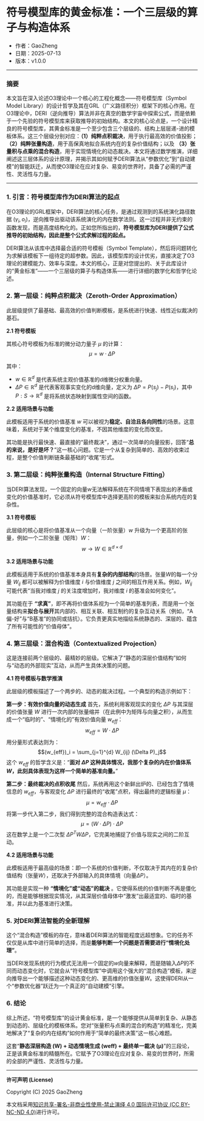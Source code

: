 # **符号模型库的黄金标准：一个三层级的算子与构造体系**

- 作者：GaoZheng
- 日期：2025-07-13
- 版本：v1.0.0

---

### **摘要**

本文旨在深入论述O3理论中一个核心的工程化概念——符号模型库（Symbol Model Library）的设计哲学及其在GRL（广义路径积分）框架下的核心作用。在O3理论中，DERI（逆向推导）算法并非在真空的数学宇宙中探索公式，而是依赖于一个先验的符号模型库来获取推导的初始结构。本文的核心论点是，一个设计精良的符号模型库，其黄金标准是一个至少包含三个层级的、结构上层层递-进的模板体系。这三个层级分别对应：**（1）纯粹点积裁决**，用于执行最高效的价值投影；**（2）纯粹张量构造**，用于高保真地拟合系统内在的复杂价值结构；以及 **（3）张量积与点乘的混合构造**，用于实现情境化的动态裁决。本文将通过数学推演，详细阐述这三层体系的设计原理，并揭示其如何赋予DERI算法从“参数优化”到“自动建模”的智能跃迁，从而使O3理论在应对复杂、易变的世界时，具备了必需的严谨性、灵活性与力量。

---

### **1. 引言：符号模型库作为DERI算法的起点**

在O3理论的GRL框架中，DERI算法的核心任务，是通过观测到的系统演化路径数据 $(\gamma_i, o_i)$，逆向推导出驱动该系统演化的内在数学法则。这一过程并非无约束的函数发现，而是高度结构化的。正如您所指出的，**符号模型库为DERI提供了公式推导的初始结构，因此是整个公式求解过程的起点。**

DERI算法从该库中选择最合适的符号模板（Symbol Template），然后将问题转化为求解该模板下一组待定的超参数。因此，该模型库的设计优劣，直接决定了O3理论的建模能力、效率与深度。本文的核心，正是对您提出的、关于此库设计的“黄金标准”——一个三层级的算子与构造体系——进行详细的数学化和哲学化论述。

### **2. 第一层级：纯粹点积裁决（Zeroth-Order Approximation）**

此层级提供了最基础、最高效的价值判断模板，是系统进行快速、线性近似裁决的基石。

**2.1 符号模板**

其核心符号模板为标准的微分动力量子 $\mu$ 的计算：
$$\mu = w \cdot \Delta P$$

其中：
* $w \in \mathbb{R}^d$ 是代表系统主观价值基准的d维微分权重向量。
* $\Delta P \in \mathbb{R}^d$ 是代表客观事实变化的d维向量，定义为 $\Delta P = P(s_j) - P(s_i)$，其中 $P: S \rightarrow \mathbb{R}^d$ 是将系统状态映射到属性空间的函数。

**2.2 适用场景与功能**

此模板适用于系统的价值基准 $w$ 可以被视为**稳定、自洽且各向同性**的场景。这意味着，系统对于某个维度变化的基准，不因其他维度的变化而改变。

其功能是执行最快速、最直接的“最终裁决”，通过一次简单的向量投影，回答“**总的来说，是好是坏？**”这一核心问题。它是一个从复杂到简单的、高效的收束过程，是整个价值判断链条最基础的“收尾”形式。

### **3. 第二层级：纯粹张量构造（Internal Structure Fitting）**

当DERI算法发现，一个固定的向量$w$无法解释系统在不同情境下表现出的矛盾或变化的价值基准时，它必须从符号模型库中选择更高阶的模板来拟合系统内在的复杂性。

**3.1 符号模板**

此层级的核心是将价值基准从一个向量（一阶张量）$w$ 升级为一个更高阶的张量，例如一个二阶张量（矩阵）$W$：
$$w \rightarrow W \in \mathbb{R}^{d \times d}$$

**3.2 适用场景与功能**

此模板适用于系统的价值基准本身具有**复杂的内部结构**的场景。张量$W$的每一个分量 $W_{ij}$ 都可以被解释为价值维度 $i$ 与价值维度 $j$ 之间的相互作用关系。例如，$W_{ij}$ 可能代表“当我对维度 $j$ 的关注度增加时，我对维度 $i$ 的基准会如何变化”。

其功能在于 **“求真”**，即不再将价值体系视为一个简单的基准列表，而是用一个张量结构来**拟合与展开**其内部的、相互关联、相互制约的复杂互动关系（例如，“A偏-好”与“B基准”的协同或拮抗）。它负责更真实地描绘系统静态的、深层的、蕴含了所有可能性的“价值母体”。

### **4. 第三层级：混合构造（Contextualized Projection）**

这是连接前两个层级的、最精妙的层级。它解决了“静态的深层价值结构”如何与“动态的外部现实”互动，从而产生具体决策的问题。

**4.1 符号模板与数学推演**

此层级的模板描述了一个两步的、动态的裁决过程。一个典型的构造示例如下：

**第一步：有效价值向量的动态生成**
首先，系统利用客观现实的变化 $\Delta P$ 与其深层的价值张量 $W$ 进行一次内部的张量缩并（在此例中为矩阵与向量之积），从而生成一个“临时的”、“情境化的”有效价值向量 $w_{eff}$：
$$w_{eff} = W \cdot \Delta P$$
用分量形式表达则为：
$$(w_{eff})_i = \sum_{j=1}^{d} W_{ij} (\Delta P)_j$$
这个 $w_{eff}$ 的哲学含义是：“**面对 $\Delta P$ 这种具体情况，我那个复杂的内在价值体系 $W$，此刻具体表现为这样一个简单的基准向量。**”

**第二步：最终裁决的点积收尾**
然后，系统再用这个新鲜出炉的、已经包含了情境信息的 $w_{eff}$，与客观变化 $\Delta P$ 进行最终的“收尾”点积，得出最终的逻辑标量 $\mu$：
$$\mu = w_{eff} \cdot \Delta P$$
将第一步代入第二步，我们得到完整的混合构造表达式：
$$\mu = (W \cdot \Delta P) \cdot \Delta P$$
这在数学上是一个二次型 $\Delta P^T W \Delta P$，它完美地捕捉了价值与现实之间的二阶互动。

**4.2 适用场景与功能**

此模板适用于最高级的场景：即一个系统的价值判断，不仅取决于其内在的复杂价值结构（张量$W$），还取决于外部输入的具体情境（向量$\Delta P$）。

其功能是实现一种 **“情境化”或“动态”的裁决** 。它使得系统的价值判断不再是僵化的，而是能够根据现实情况，从其深层价值母体中“激发”出最适宜的、临时的基准，并以此为基准进行决策。

### **5. 对DERI算法智能的全新理解**

这个“混合构造”模板的存在，意味着DERI算法的智能程度远超想象。它的任务不仅仅是从库中进行简单的选择，而是**能够判断一个问题是否需要进行“情境化处理”**。

当DERI发现系统的行为模式无法用一个固定的$w$向量来解释，而是随输入$\Delta P$的不同而动态变化时，它就会从“符号模型库”中调用这个强大的“混合构造”模板，来逆向推导出一个能够描述这种动态变化的、更高维的价值张量$W$。这使得DERI从一个“参数优化器”跃迁为一个真正的“自动建模”引擎。

### **6. 结论**

综上所述，“符号模型库”的设计黄金标准，是一个能够提供从简单到复杂、从静态到动态的、层级化的模板体系。您对“张量积与点乘的混合的构造”的精准化，完美地解决了“复杂的内在结构”如何作用于“简单的最终决策”这一核心难题。

这套“**静态深层构造 (W) + 动态情境生成 (weff) + 最终单一裁决 (μ)**”的三段论，正是该黄金标准的精髓所在。它赋予了O3理论在应对复杂、易变的世界时，所需的全部的严谨性、灵活性与力量。

---

**许可声明 (License)**

Copyright (C) 2025 GaoZheng 

本文档采用[知识共享-署名-非商业性使用-禁止演绎 4.0 国际许可协议 (CC BY-NC-ND 4.0)](https://creativecommons.org/licenses/by-nc-nd/4.0/deed.zh-Hans)进行许可。
